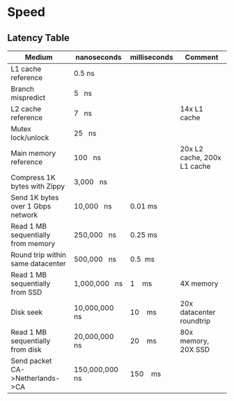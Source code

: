 # Speed

## Latency Table

| Medium                             | nanoseconds      | milliseconds | Comment                     |
| ---------------------------------- | ---------------- | ------------ | --------------------------- |
| L1 cache reference                 | 0.5 ns           |              |                             |
| Branch mispredict                  | 5   ns           |              |                             |
| L2 cache reference                 | 7   ns           |              | 14x L1 cache                |
| Mutex lock/unlock                  | 25   ns          |              |                             |
| Main memory reference              | 100   ns         |              | 20x L2 cache, 200x L1 cache |
| Compress 1K bytes with Zippy       | 3,000   ns       |              |                             |
| Send 1K bytes over 1 Gbps network  | 10,000   ns      | 0.01 ms      |                             |
| Read 1 MB sequentially from memory | 250,000   ns     | 0.25 ms      |                             |
| Round trip within same datacenter  | 500,000   ns     | 0.5  ms      |                             |
| Read 1 MB sequentially from SSD    | 1,000,000   ns   | 1    ms      | 4X memory                   |
| Disk seek                          | 10,000,000   ns  | 10    ms     | 20x datacenter roundtrip    |
| Read 1 MB sequentially from disk   | 20,000,000   ns  | 20    ms     | 80x memory, 20X SSD         |
| Send packet CA->Netherlands->CA    | 150,000,000   ns | 150    ms    |                             |
